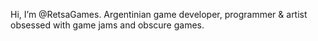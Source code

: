 Hi, I’m @RetsaGames. Argentinian game developer, programmer & artist obsessed with game jams and obscure games.
